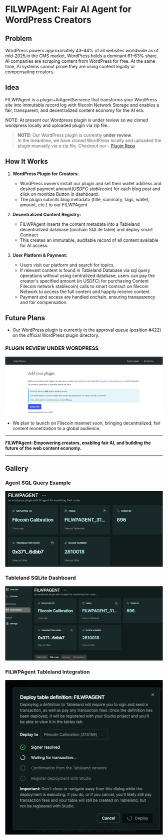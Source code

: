 # FILWPAgent: Fair AI Agent for WordPress Creators

## Problem
WordPress powers approximately 43–44% of all websites worldwide as of mid-2025,in the CMS market, WordPress holds a dominant 61–63% share. AI companies are scraping content from WordPress for free. At the same time, AI systems cannot prove they are using content legally or compensating creators.

## Idea

FILWPAgent is a plugin+AiAgentServiece that transforms your WordPress site into immutable record log with filecoin Network Storage and enables a fair, transparent, and decentralized content economy for the AI era.


NOTE: At present our Wordpress plugin is under review so we cloned wordpress locally and uploaded plugin via zip file..
> **NOTE:** Our WordPress plugin is currently **under review**.  
> In the meantime, we have cloned WordPress locally and uploaded the plugin manually via a zip file.
Checkout our - [Plugin Repo](https://github.com/Mano-08/wallet-payment-gaurd)


## How It Works

1. **WordPress Plugin for Creators:**
   - WordPress owners install our plugin and set their wallet address and desired payment amount(*USDFC stablecoin*) for each blog post and click on monitize Button in dashboard.
   - The plugin submits blog metadata (title, summary, tags, wallet, amount, etc.) to our FILWPAgent

2. **Decentralized Content Registry:**
   - FILWPAgent inserts the content metadata into a Tableland decentralized database (onchain SQLite table) and deploy smart Contract
   - This creates an immutable, auditable record of all content available for AI access.

3. **User Platform & Payment:**
   - Users visit our platform and search for topics.
   - If relevant content is found in Tableland Database via sql query operations without using centralized database, users can pay the creator's specified amount (in USDFC) for purchasing Content
    Filecoin network stablecoin) calls to smart contract on filecoin Network to access the full content and happily receive content.
   - Payment and access are handled onchain, ensuring transparency and fair compensation.

## Future Plans
- Our WordPress plugin is currently in the approval queue (position #422) on the official WordPress plugin directory.

### PLUGIN REVIEW UNDER WORDPRESS 
![WORDPRESS PLUGIN REVIEW](./gallery/image.png)

- We plan to launch on Filecoin mainnet soon, bringing decentralized, fair content monetization to a global audience.

---

**FILWPAgent: Empowering creators, enabling fair AI, and building the future of the web content economy.**

---

## Gallery

### Agent SQL Query Example
![Agent SQL Query Example](./gallery/agentSQL.png)

### Tableland SQLite Dashboard
![Tableland SQLite Dashboard](./gallery/sqlLitedashboard.png)

### FILWPAgent Tableland Integration
![FILWPAgent Tableland Integration](./gallery/filtableland.png)

